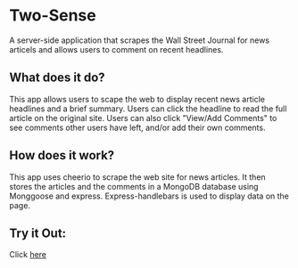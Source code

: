 # Two-Sense
A server-side application that scrapes the Wall Street Journal for news articels and  allows users to comment on recent headlines.

## What does it do?
This app allows users to scape the web to display recent news article headlines and a brief summary. Users can click the headline to read the full article on the original site. Users can also click "View/Add Comments" to see comments other users have left, and/or add their own comments. 

## How does it work?
This app uses cheerio to scrape the web site for news articles. It then stores the articles and the comments in a MongoDB database using Monggoose and express. Express-handlebars is used to display data on the page. 


## Try it Out:
Click [here](https://polar-cove-40006.herokuapp.com/)

